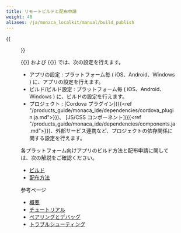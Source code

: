```yaml
---
title: リモートビルドと配布申請
weight: 40
aliases: /ja/monaca_localkit/manual/build_publish
---
```


{{<figure src="/images/monaca_localkit/manual/build_publish/1.png">}}

{{<guilabel name="リモートビルド">}} および {{<guilabel name="設定">}} では、次の設定を行えます。

-   アプリの設定 : プラットフォーム毎 ( iOS、Android、Windows )
    に、アプリの設定を行えます。
-   ビルド/ビルド設定 : プラットフォーム毎 ( iOS、Android、Windows )
    に、ビルドの設定を行えます。
-   プロジェクト : [Cordova プラグイン]({{<ref "/products_guide/monaca_ide/dependencies/cordova_plugin.ja.md">}})、 [JS/CSS コンポーネント]({{<ref "/products_guide/monaca_ide/dependencies/components.ja.md">}})、外部サービス連携など、プロジェクトの依存関係に関する設定を行えます。

各プラットフォーム向けアプリのビルド方法と配布申請に関しては、次の解説をご確認ください。

- [ビルド](/ja/products_guide/monaca_ide/build/)
- [配布方法](/ja/products_guide/monaca_ide/deploy/)


参考ページ

- [概要](../overview/)
- [チュートリアル](../tutorial/)
- [ペアリングとデバッグ](../pairing_debugging/)
- [トラブルシューティング](../troubleshooting/)


